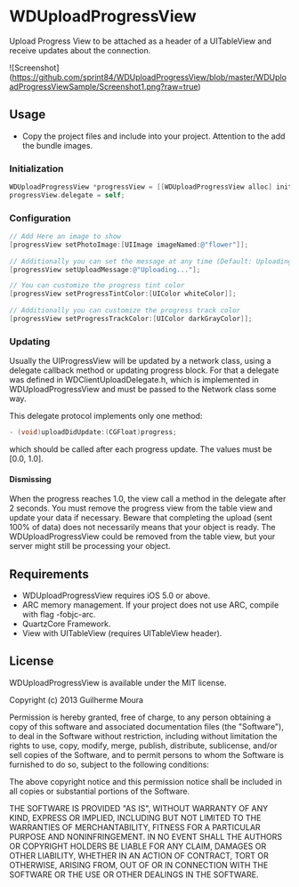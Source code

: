 WDUploadProgressView
====================

Upload Progress View to be attached as a header of a UITableView and receive updates about the connection.

![Screenshot] (https://github.com/sprint84/WDUploadProgressView/blob/master/WDUploadProgressViewSample/Screenshot1.png?raw=true)

## Usage
* Copy the project files and include into your project. Attention to the add the bundle images.

### Initialization

``` objective-c
WDUploadProgressView *progressView = [[WDUploadProgressView alloc] initWithTableView:self.tableView cancelButton:YES];
progressView.delegate = self;
```

### Configuration
``` objective-c
// Add Here an image to show
[progressView setPhotoImage:[UIImage imageNamed:@"flower"]];
	
// Additionally you can set the message at any time (Default: Uploading...)
[progressView setUploadMessage:@"Uploading..."];

// You can customize the progress tint color
[progressView setProgressTintColor:[UIColor whiteColor]];
	
// Additionally you can customize the progress track color
[progressView setProgressTrackColor:[UIColor darkGrayColor]];
```

### Updating
Usually the UIProgressView will be updated by a network class, using a delegate callback method or updating progress block.
For that a delegate was defined in WDClientUploadDelegate.h, which is implemented in WDUploadProgressView and must be passed to the Network class some way.

This delegate protocol implements only one method:

``` objective-c
- (void)uploadDidUpdate:(CGFloat)progress;
```

which should be called after each progress update. The values must be [0.0, 1.0].

#### Dismissing
When the progress reaches 1.0, the view call a method in the delegate after 2 seconds.
You must remove the progress view from the table view and update your data if necessary.
Beware that completing the upload (sent 100% of data) does not necessarily means that your object is ready. The WDUploadProgressView could be removed from the table view, but your server might still be processing your object.

## Requirements
* WDUploadProgressView requires iOS 5.0 or above.
* ARC memory management. If your project does not use ARC, compile with flag -fobjc-arc.
* QuartzCore Framework.
* View with UITableView (requires UITableView header).

## License
WDUploadProgressView is available under the MIT license.

Copyright (c) 2013 Guilherme Moura

Permission is hereby granted, free of charge, to any person obtaining a copy of this software and associated documentation files (the "Software"), to deal in the Software without restriction, including without limitation the rights to use, copy, modify, merge, publish, distribute, sublicense, and/or sell copies of the Software, and to permit persons to whom the Software is furnished to do so, subject to the following conditions:

The above copyright notice and this permission notice shall be included in all copies or substantial portions of the Software.

THE SOFTWARE IS PROVIDED "AS IS", WITHOUT WARRANTY OF ANY KIND, EXPRESS OR IMPLIED, INCLUDING BUT NOT LIMITED TO THE WARRANTIES OF MERCHANTABILITY, FITNESS FOR A PARTICULAR PURPOSE AND NONINFRINGEMENT. IN NO EVENT SHALL THE AUTHORS OR COPYRIGHT HOLDERS BE LIABLE FOR ANY CLAIM, DAMAGES OR OTHER LIABILITY, WHETHER IN AN ACTION OF CONTRACT, TORT OR OTHERWISE, ARISING FROM, OUT OF OR IN CONNECTION WITH THE SOFTWARE OR THE USE OR OTHER DEALINGS IN THE SOFTWARE.

